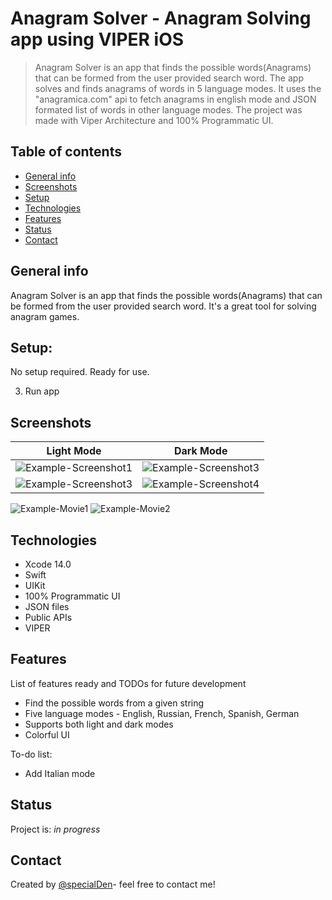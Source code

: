 # Anagram Solver - Anagram Solving app using VIPER iOS
> Anagram Solver is an app that finds the possible words(Anagrams) that can be formed from the user provided search word. The app solves and finds anagrams of words in 5 language modes. It uses the "anagramica.com" api to fetch anagrams in english mode and JSON formated list of words in other language modes. The project was made with Viper Architecture and 100% Programmatic UI.

## Table of contents
* [General info](#general-info)
* [Screenshots](#screenshots)
* [Setup](#Setup)
* [Technologies](#technologies)
* [Features](#features)
* [Status](#status)
* [Contact](#contact)

## General info
Anagram Solver is an app that finds the possible words(Anagrams) that can be formed from the user provided search word. It's a great tool for solving anagram games.

## Setup:
No setup required. Ready for use.

3. Run app

## Screenshots

| Light Mode             |  Dark Mode |
:-------------------------:|:-------------------------:
![Example-Screenshot1](./AnagramSolver/ReadmeFiles/AnagramSolverScreenshot_1.png)  |  ![Example-Screenshot3](./Anagram_Solver/ReadmeFiles/AnagramSolverScreenshot_2.png)
![Example-Screenshot3](./AnagramSolver/ReadmeFiles/AnagramSolverScreenshot_3.png)  |  ![Example-Screenshot4](./AnagramSolver/ReadmeFiles/AnagramSolverScreenshot_4.png)

![Example-Movie1](./AnagramSolver/ReadmeFiles/AnagramSolver_1.gif)
![Example-Movie2](./AnagramSolver/ReadmeFiles/AnagramSolver_1.gif)


## Technologies
* Xcode 14.0
* Swift
* UIKit
* 100% Programmatic UI
* JSON files
* Public APIs
* VIPER

## Features
List of features ready and TODOs for future development

* Find the possible words from a given string
* Five language modes - English, Russian, French, Spanish, German
* Supports both light and dark modes
* Colorful UI


To-do list:
* Add Italian mode

## Status
Project is: _in progress_

## Contact
Created by [@specialDen](https://github.com/specialDen)- feel free to contact me!
